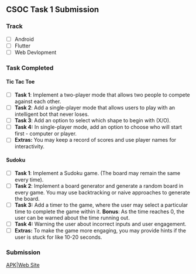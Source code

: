 ## CSOC Task 1 Submission

<!-- - [x] mark like this where required -->

### Track

- [ ] Android
- [ ] Flutter
- [ ] Web Devlopment

### Task Completed

#### Tic Tac Toe

- [ ] **Task 1**: Implement a two-player mode that allows two people to compete against each other.
- [ ] **Task 2**: Add a single-player mode that allows users to play with an intelligent bot that never loses.
- [ ] **Task 3**: Add an option to select which shape to begin with (X/O).
- [ ] **Task 4:** In single-player mode, add an option to choose who will start first - computer or player.
- [ ] **Extras:** You may keep a record of scores and use player names for interactivity.

#### Sudoku

- [ ] **Task 1**: Implement a Sudoku game. (The board may remain the same every time).
- [ ] **Task 2**: Implement a board generator and generate a random board in every game. You may use backtracking or naive approaches to generate the board.
- [ ] **Task 3:** Add a timer to the game, where the user may select a particular time to complete the game within it. **Bonus**: As the time reaches 0, the user can be warned about the time running out.
- [ ] **Task 4:** Warning the user about incorrect inputs and user engagement.
- [ ] **Extras:** To make the game more engaging, you may provide hints if the user is stuck for like 10-20 seconds.

### Submission

[APK|Web Site](link)
